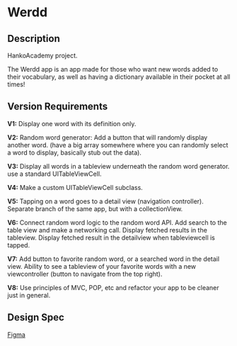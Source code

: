 # Werdd

## Description
HankoAcademy project.  

The Werdd app is an app made for those who want new words added to their vocabulary, as well as having a dictionary available in their pocket at all times!

## Version Requirements
**V1:** Display one word with its definition only.

**V2:** Random word generator: Add a button that will randomly display another word.
(have a big array somewhere where you can randomly select a word to display, basically stub out the data). 

**V3:** Display all words in a tableview underneath the random word generator. use a standard UITableViewCell.

**V4:** Make a custom UITableViewCell subclass. 

**V5:** Tapping on a word goes to a detail view (navigation controller). Separate branch of the same app, but with a collectionView.
 
**V6:** Connect random word logic to the random word API. Add search to the table view and make a networking call. Display fetched results in the tableview. Display fetched result in the detailview when tableviewcell is tapped.

**V7:** Add button to favorite random word, or a searched word in the detail view. Ability to see a tableview of your favorite words with a new viewcontroller (button to navigate from the top right).

**V8:** Use principles of MVC, POP, etc and refactor your app to be cleaner just in general.


## Design Spec
[Figma](https://www.figma.com/file/0PAmaT9MU2bhfM8ef0zBVE/Practice-Project-Designs?node-id=1508%3A4430)